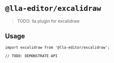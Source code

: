 # `@lla-editor/excalidraw`

> TODO: lla plugin for excalidraw

## Usage

```
import excalidraw from '@lla-editor/excalidraw';

// TODO: DEMONSTRATE API
```
